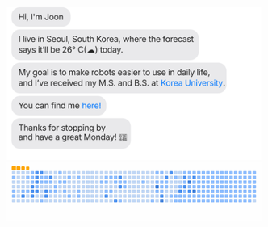 ![chat_svg](https://github.com/joonhyung-lee/joonhyung-lee/blob/main/chat.svg)
![chat_svg](https://github.com/joonhyung-lee/joonhyung-lee/blob/output/ocean.gif)
